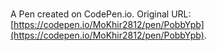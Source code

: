 # 

A Pen created on CodePen.io. Original URL: [https://codepen.io/MoKhir2812/pen/PobbYpb](https://codepen.io/MoKhir2812/pen/PobbYpb).



